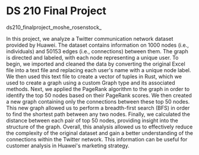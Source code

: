 # DS 210 Final Project
 ds210_finalproject_moshe_rosenstock_
 
In this project, we analyze a Twitter communication network dataset provided by Huawei. The dataset contains information on 1000 nodes (i.e., individuals) and 50153 edges (i.e., connections) between them. The graph is directed and labeled, with each node representing a unique user.
To begin, we imported and cleaned the data by converting the original Excel file into a text file and replacing each user's name with a unique node label. We then used this text file to create a vector of tuples in Rust, which we used to create a graph using a custom Graph type and its associated methods.
Next, we applied the PageRank algorithm to the graph in order to identify the top 50 nodes based on their PageRank scores. We then created a new graph containing only the connections between these top 50 nodes. This new graph allowed us to perform a breadth-first search (BFS) in order to find the shortest path between any two nodes. Finally, we calculated the distance between each pair of top 50 nodes, providing insight into the structure of the graph.
Overall, this analysis allowed us to effectively reduce the complexity of the original dataset and gain a better understanding of the connections within the Twitter network. This information can be useful for customer analysis in Huawei's marketing strategy.

